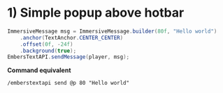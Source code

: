 # 1) Simple popup above hotbar

```java
ImmersiveMessage msg = ImmersiveMessage.builder(80f, "Hello world")
    .anchor(TextAnchor.CENTER_CENTER)
    .offset(0f, -24f)
    .background(true);
EmbersTextAPI.sendMessage(player, msg);
```

**Command equivalent**
```
/emberstextapi send @p 80 "Hello world"
```
